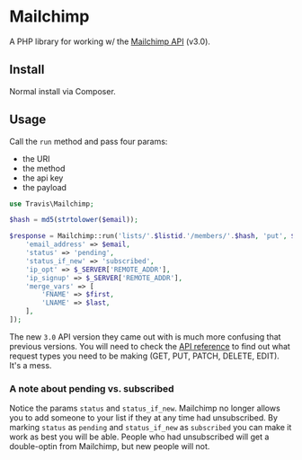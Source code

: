 # Mailchimp

A PHP library for working w/ the [Mailchimp API](http://apidocs.mailchimp.com/api/3.0/) (v3.0).

## Install

Normal install via Composer.

## Usage

Call the ``run`` method and pass four params:

* the URI
* the method
* the api key
* the payload

```php
use Travis\Mailchimp;

$hash = md5(strtolower($email));

$response = Mailchimp::run('lists/'.$listid.'/members/'.$hash, 'put', $apikey, [
    'email_address' => $email,
    'status' => 'pending',
    'status_if_new' => 'subscribed',
    'ip_opt' => $_SERVER['REMOTE_ADDR'],
    'ip_signup' => $_SERVER['REMOTE_ADDR'],
    'merge_vars' => [
        'FNAME' => $first,
        'LNAME' => $last,
    ],
]);
```

The new ``3.0`` API version they came out with is much more confusing that previous versions.  You will need to check the [API reference](http://developer.mailchimp.com/documentation/mailchimp/reference/overview/) to find out what request types you need to be making (GET, PUT, PATCH, DELETE, EDIT).  It's a mess.

### A note about pending vs. subscribed

Notice the params ``status`` and ``status_if_new``.  Mailchimp no longer allows you to add someone to your list if they at any time had unsubscribed.  By marking ``status`` as ``pending`` and ``status_if_new`` as ``subscribed`` you can make it work as best you will be able.  People who had unsubscribed will get a double-optin from Mailchimp, but new people will not.